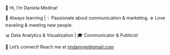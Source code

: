 👋 Hi, I’m Daniela Medina!

🌱 Always learning | 💡 Passionate about communication & marketing.
✈️ Love traveling & meeting new people.

📊 Data Analytics & Visualization | 🎓 Communicator & Publicist

📩 Let’s connect! Reach me at imdannye@gmail.com
